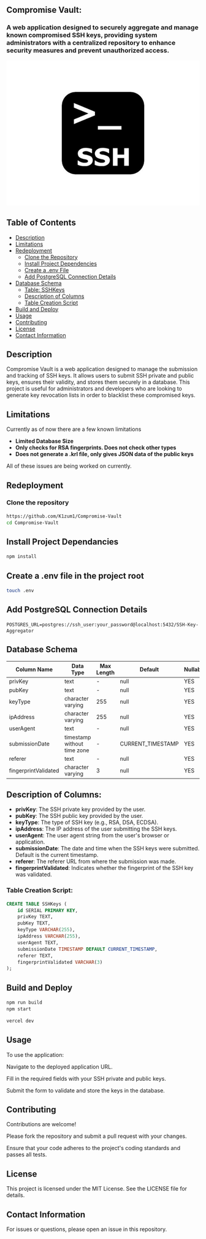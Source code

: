 ## Compromise Vault:  
### A web application designed to securely aggregate and manage known compromised SSH keys, providing system administrators with a centralized repository to enhance security measures and prevent unauthorized access.
![SSH Key Submission](ssh-key-submission/ssh.jpg)


## Table of Contents

- [Description](#description)
- [Limitations](#limitations)
- [Redeployment](#redeployment)
  - [Clone the Repository](#clone-the-repository)
  - [Install Project Dependencies](#install-project-dependencies)
  - [Create a .env File](#Create-a-.env-file-in-the-project-root)
  - [Add PostgreSQL Connection Details](#add-postgresql-connection-details)
- [Database Schema](#database-schema)
  - [Table: SSHKeys](#table-sshkeys)
  - [Description of Columns](#description-of-columns)
  - [Table Creation Script](#table-creation-script)
- [Build and Deploy](#build-and-deploy)
- [Usage](#usage)
- [Contributing](#contributing)
- [License](#license)
- [Contact Information](#contact-information)

## Description

Compromise Vault is a web application designed to manage the submission and tracking of SSH keys. It allows users to submit SSH private and public keys, ensures their validity, and stores them securely in a database. This project is useful for administrators and developers who are looking to generate key revocation lists in order to blacklist these compromised keys. 

## Limitations

Currently as of now there are a few known limitations
- **Limited Database Size**
- **Only checks for RSA fingerprints. Does not check other types**
- **Does not generate a .krl file, only gives JSON data of the public keys**

All of these issues are being worked on currently.

## Redeployment
 
### Clone the repository 

```bash
https://github.com/K1zum1/Compromise-Vault
cd Compromise-Vault
```
## Install Project Dependancies
```bash
npm install
```

## Create a .env file in the project root
```bash
touch .env
```

## Add PostgreSQL Connection Details
```
POSTGRES_URL=postgres://ssh_user:your_password@localhost:5432/SSH-Key-Aggregator
```

## Database Schema



| Column Name          | Data Type                   | Max Length | Default           | Nullable |
|----------------------|-----------------------------|------------|-------------------|----------|
| privKey              | text                        | -          | null              | YES      |
| pubKey               | text                        | -          | null              | YES      |
| keyType              | character varying           | 255        | null              | YES      |
| ipAddress            | character varying           | 255        | null              | YES      |
| userAgent            | text                        | -          | null              | YES      |
| submissionDate       | timestamp without time zone | -          | CURRENT_TIMESTAMP | YES      |
| referer              | text                        | -          | null              | YES      |
| fingerprintValidated | character varying           | 3          | null              | YES      |


## Description of Columns:

- **privKey**: The SSH private key provided by the user.
- **pubKey**: The SSH public key provided by the user.
- **keyType**: The type of SSH key (e.g., RSA, DSA, ECDSA).
- **ipAddress**: The IP address of the user submitting the SSH keys.
- **userAgent**: The user agent string from the user's browser or application.
- **submissionDate**: The date and time when the SSH keys were submitted. Default is the current timestamp.
- **referer**: The referer URL from where the submission was made.
- **fingerprintValidated**: Indicates whether the fingerprint of the SSH key was validated.


### Table Creation Script:

```sql
CREATE TABLE SSHKeys (
    id SERIAL PRIMARY KEY,
    privKey TEXT,
    pubKey TEXT,
    keyType VARCHAR(255),
    ipAddress VARCHAR(255),
    userAgent TEXT,
    submissionDate TIMESTAMP DEFAULT CURRENT_TIMESTAMP,
    referer TEXT,
    fingerprintValidated VARCHAR(3)
);
```

## Build and Deploy


```bash
npm run build
npm start
```

```bash
vercel dev
```
## Usage
To use the application:

Navigate to the deployed application URL.

Fill in the required fields with your SSH private and public keys.

Submit the form to validate and store the keys in the database.

## Contributing
Contributions are welcome! 

Please fork the repository and submit a pull request with your changes. 

Ensure that your code adheres to the project's coding standards and passes all tests.

## License
This project is licensed under the MIT License. See the LICENSE file for details.

## Contact Information
For issues or questions, please open an issue in this repository.







